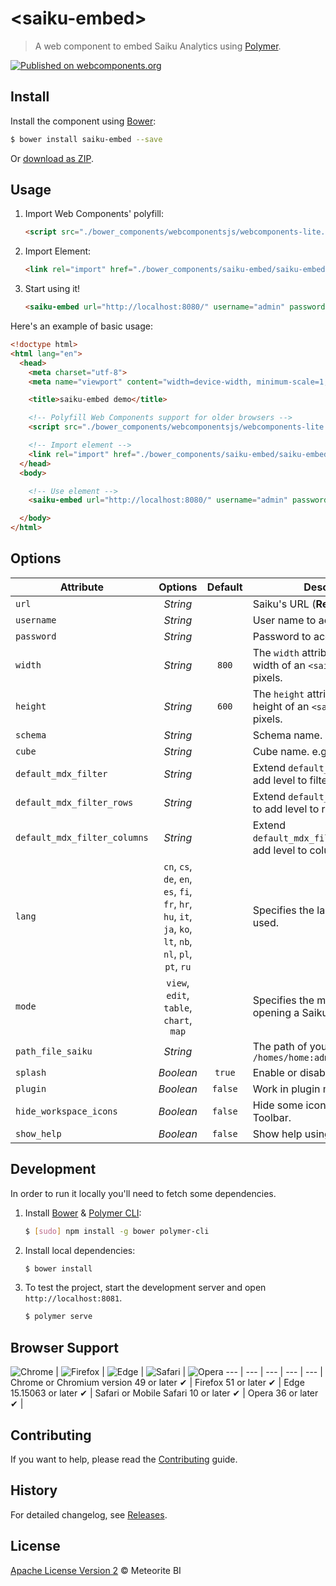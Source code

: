 # \<saiku-embed\>

> A web component to embed Saiku Analytics using [Polymer](https://www.polymer-project.org/).

[![Published on webcomponents.org](https://img.shields.io/badge/webcomponents.org-published-blue.svg)](https://www.webcomponents.org/element/OSBI/saiku-embed-element)

## Install

Install the component using [Bower](https://bower.io/):

```sh
$ bower install saiku-embed --save
```

Or [download as ZIP](https://github.com/OSBI/saiku-embed-element/archive/master.zip).

## Usage

1. Import Web Components' polyfill:

    ```html
    <script src="./bower_components/webcomponentsjs/webcomponents-lite.js"></script>
    ```

2. Import Element:

    ```html
    <link rel="import" href="./bower_components/saiku-embed/saiku-embed.html">
    ```

3. Start using it!

    ```html
    <saiku-embed url="http://localhost:8080/" username="admin" password="admin"></saiku-embed>
    ```

Here's an example of basic usage:

```html
<!doctype html>
<html lang="en">
  <head>
    <meta charset="utf-8">
    <meta name="viewport" content="width=device-width, minimum-scale=1, initial-scale=1, user-scalable=yes">

    <title>saiku-embed demo</title>

    <!-- Polyfill Web Components support for older browsers -->
    <script src="./bower_components/webcomponentsjs/webcomponents-lite.js"></script>

    <!-- Import element -->
    <link rel="import" href="./bower_components/saiku-embed/saiku-embed.html">
  </head>
  <body>

    <!-- Use element -->
    <saiku-embed url="http://localhost:8080/" username="admin" password="admin"></saiku-embed>

  </body>
</html>
```

## Options

Attribute                    | Options                                                                                                    | Default | Description
---                          | :---:                                                                                                      | :---:   | ---
`url`                        | *String*                                                                                                   |         | Saiku's URL (**Required**).
`username`                   | *String*                                                                                                   |         | User name to access Saiku.
`password`                   | *String*                                                                                                   |         | Password to access Saiku.
`width`                      | *String*                                                                                                   | `800`   | The `width` attribute specifies the width of an `<saiku-embed>`, in pixels.
`height`                     | *String*                                                                                                   | `600`   | The `height` attribute specifies the height of an `<saiku-embed>`, in pixels.
`schema`                     | *String*                                                                                                   |         | Schema name. e.g: `FoodMart`
`cube`                       | *String*                                                                                                   |         | Cube name. e.g: `Sales`
`default_mdx_filter`         | *String*                                                                                                   |         | Extend `default_mdx_filter` to add level to filter axis.
`default_mdx_filter_rows`    | *String*                                                                                                   |         | Extend `default_mdx_filter_rows` to add level to rows axis.
`default_mdx_filter_columns` | *String*                                                                                                   |         | Extend `default_mdx_filter_columns` to add level to columns axis.
`lang`                       | `cn`, `cs`, `de`, `en`, `es`, `fi`, `fr`, `hr`, `hu`, `it`, `ja`, `ko`, `lt`, `nb`, `nl`, `pl`, `pt`, `ru` |         | Specifies the language to be used.
`mode`                       | `view`, `edit`, `table`, `chart`, `map`                                                                    |         | Specifies the mode to use when opening a Saiku file.
`path_file_saiku`            | *String*                                                                                                   |         | The path of your Saiku file. e.g: `/homes/home:admin/example.saiku`
`splash`                     | *Boolean*                                                                                                  | `true`  | Enable or disable splash screen.
`plugin`                     | *Boolean*                                                                                                  | `false` | Work in plugin mode.
`hide_workspace_icons`       | *Boolean*                                                                                                  | `false` | Hide some icons on Saiku Toolbar.
`show_help`                  | *Boolean*                                                                                                  | `false` | Show help using [intro.js](http://introjs.com/).

## Development

In order to run it locally you'll need to fetch some dependencies.

1. Install [Bower](http://bower.io/) & [Polymer CLI](https://www.npmjs.com/package/polymer-cli):

    ```sh
    $ [sudo] npm install -g bower polymer-cli
    ```

2. Install local dependencies:

    ```sh
    $ bower install
    ```

3. To test the project, start the development server and open `http://localhost:8081`.

    ```sh
    $ polymer serve
    ```

## Browser Support

![Chrome](https://raw.github.com/alrra/browser-logos/master/src/chrome/chrome_48x48.png) |
![Firefox](https://raw.github.com/alrra/browser-logos/master/src/firefox/firefox_48x48.png) |
![Edge](https://raw.githubusercontent.com/alrra/browser-logos/master/src/edge/edge_48x48.png) |
![Safari](https://raw.github.com/alrra/browser-logos/master/src/safari/safari_48x48.png) |
![Opera](https://raw.github.com/alrra/browser-logos/master/src/opera/opera_48x48.png)
--- | --- | --- | --- | --- |
Chrome or Chromium version 49 or later ✔ | Firefox 51 or later ✔ | Edge 15.15063 or later ✔ | Safari or Mobile Safari 10 or later ✔ | Opera 36 or later ✔ |

## Contributing

If you want to help, please read the [Contributing](https://github.com/OSBI/saiku-embed-element/blob/master/CONTRIBUTING.md) guide.

## History

For detailed changelog, see [Releases](https://github.com/OSBI/saiku-embed-element/releases).

## License

[Apache License Version 2](https://github.com/OSBI/saiku-embed-element/blob/master/LICENSE) © Meteorite BI
